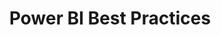 ---
layout: collection
title: "Power BI Best Practices"
description: "Best practice guidance for using Power BI"
status: REVIEW
tags: power-bi
order: 2
collection_tag: pbi-best-practice
pagination:
  data: collections.pbi-best-practice
  size: 50
---